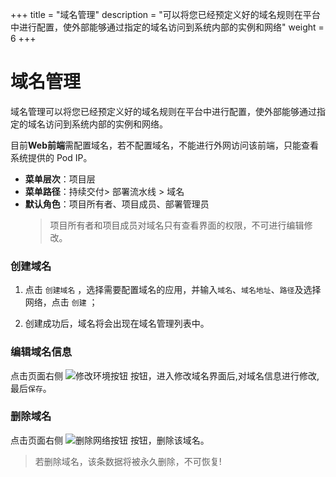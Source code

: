 ﻿+++
title = "域名管理"
description = "可以将您已经预定义好的域名规则在平台中进行配置，使外部能够通过指定的域名访问到系统内部的实例和网络"
weight = 6
+++


# 域名管理

域名管理可以将您已经预定义好的域名规则在平台中进行配置，使外部能够通过指定的域名访问到系统内部的实例和网络。

目前**Web前端**需配置域名，若不配置域名，不能进行外网访问该前端，只能查看系统提供的 Pod IP。

  - **菜单层次**：项目层
  - **菜单路径**：持续交付> 部署流水线 > 域名
  - **默认角色**：项目所有者、项目成员、部署管理员
    <blockquote class="note">
         项目所有者和项目成员对域名只有查看界面的权限，不可进行编辑修改。
      </blockquote>

### 创建域名

 1. 点击 `创建域名` ，选择需要配置域名的应用，并输入`域名`、`域名地址`、`路径`及选择网络，点击 `创建` ；

 1. 创建成功后，域名将会出现在域名管理列表中。

### 编辑域名信息

点击页面右侧 ![修改环境按钮](/docs/user-guide/deployment-pipeline/image/update_network_button.png) 按钮，进入修改域名界面后,对域名信息进行修改,最后`保存`。

### 删除域名

点击页面右侧 ![删除网络按钮](/docs/user-guide/deployment-pipeline/image/delete_network_button.png) 按钮，删除该域名。
<blockquote class="warning">
         若删除域名，该条数据将被永久删除，不可恢复!
      </blockquote>
